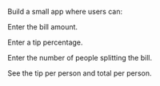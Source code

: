Build a small app where users can:

Enter the bill amount.

Enter a tip percentage.

Enter the number of people splitting the bill.

See the tip per person and total per person.